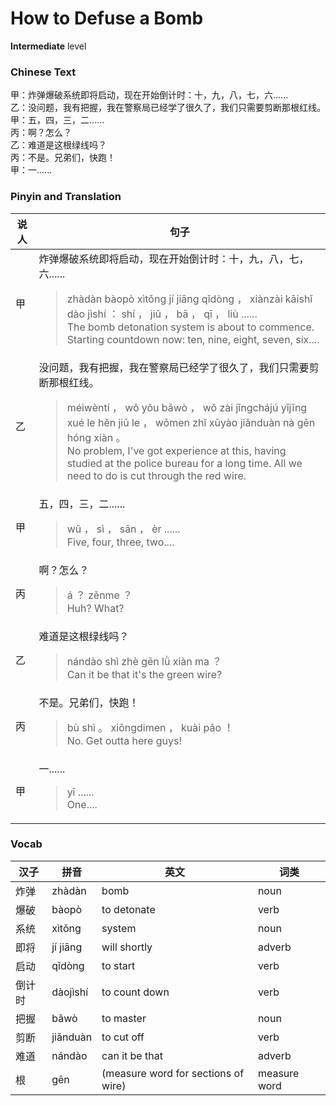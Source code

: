 # How to Defuse a Bomb
**Intermediate** level
### Chinese Text
甲：炸弹爆破系统即将启动，现在开始倒计时：十，九，八，七，六......<br />乙：没问题，我有把握，我在警察局已经学了很久了，我们只需要剪断那根红线。<br />甲：五，四，三，二......<br />丙：啊？怎么？<br />乙：难道是这根绿线吗？<br />丙：不是。兄弟们，快跑！<br />甲：一......

### Pinyin and Translation
|说人|句子|
|----|----|
|甲|炸弹爆破系统即将启动，现在开始倒计时：十，九，八，七，六......<blockquote>zhàdàn bàopò xìtǒng jí jiāng qǐdòng ， xiànzài kāishǐ dào jìshí ： shí ， jiǔ ， bā ， qī ， liù ......<br />The bomb detonation system is about to commence. Starting countdown now: ten, nine, eight, seven, six....</blockquote>|
|乙|没问题，我有把握，我在警察局已经学了很久了，我们只需要剪断那根红线。<blockquote>méiwèntí ， wǒ yǒu bǎwò ， wǒ zài jǐngchájú yǐjīng xué le hěn jiǔ le ， wǒmen zhǐ xūyào jiǎnduàn nà gēn hóng xiàn 。<br />No problem, I've got experience at this, having studied at the police bureau for a long time. All we need to do is cut through the red wire.</blockquote>|
|甲|五，四，三，二......<blockquote>wǔ ， sì ， sān ， èr ......<br />Five, four, three, two....</blockquote>|
|丙|啊？怎么？<blockquote>á ？ zěnme ？<br />Huh? What?</blockquote>|
|乙|难道是这根绿线吗？<blockquote>nándào shì zhè gēn lǜ xiàn ma ？<br />Can it be that it's the green wire?</blockquote>|
|丙|不是。兄弟们，快跑！<blockquote>bù shì 。 xiōngdimen ， kuài pǎo ！<br />No. Get outta here guys!</blockquote>|
|甲|一......<blockquote>yī ......<br />One....</blockquote>|
### Vocab
|汉子|拼音|英文|词类|
|----|----|----|----|
|炸弹|zhàdàn|bomb|noun|
|爆破|bàopò|to detonate|verb|
|系统|xìtǒng|system|noun|
|即将|jí jiāng|will shortly|adverb|
|启动|qǐdòng|to start|verb|
|倒计时|dàojìshí|to count down|verb|
|把握|bǎwò|to master|noun|
|剪断|jiǎnduàn|to cut off|verb|
|难道|nándào|can it be that|adverb|
|根|gēn|(measure word for sections of wire)|measure word|